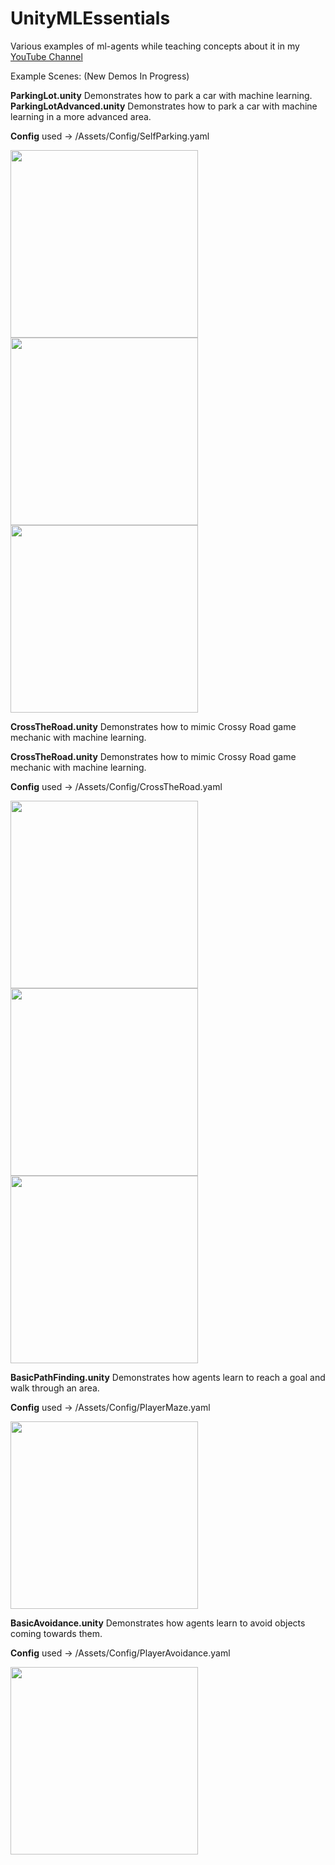 # UnityMLEssentials
Various examples of ml-agents while teaching concepts about it in my [YouTube Channel](https://www.youtube.com/c/dilmervalecillos)

Example Scenes: (New Demos In Progress)

**ParkingLot.unity** Demonstrates how to park a car with machine learning.
**ParkingLotAdvanced.unity** Demonstrates how to park a car with machine learning in a more advanced area.

**Config** used -> /Assets/Config/SelfParking.yaml

<img src="https://github.com/dilmerv/UnityMLEssentials/blob/master/docs/images/ParkingLot1.gif" width="300">

<img src="https://github.com/dilmerv/UnityMLEssentials/blob/master/docs/images/ParkingLot2.gif" width="300">

<img src="https://github.com/dilmerv/UnityMLEssentials/blob/master/docs/images/ParkingLot3.gif" width="300">

**CrossTheRoad.unity** Demonstrates how to mimic Crossy Road game mechanic with machine learning.

**CrossTheRoad.unity** Demonstrates how to mimic Crossy Road game mechanic with machine learning.

**Config** used -> /Assets/Config/CrossTheRoad.yaml

<img src="https://github.com/dilmerv/UnityMLEssentials/blob/master/docs/images/CrossTheRoad1.gif" width="300">

<img src="https://github.com/dilmerv/UnityMLEssentials/blob/master/docs/images/CrossTheRoad2.gif" width="300">

<img src="https://github.com/dilmerv/UnityMLEssentials/blob/master/docs/images/CrossTheRoad3.gif" width="300">

**BasicPathFinding.unity** Demonstrates how agents learn to reach a goal and walk through an area.

**Config** used -> /Assets/Config/PlayerMaze.yaml

<img src="https://github.com/dilmerv/UnityMLEssentials/blob/master/docs/images/BasicPathFinding.gif" width="300">

**BasicAvoidance.unity** Demonstrates how agents learn to avoid objects coming towards them.

**Config** used -> /Assets/Config/PlayerAvoidance.yaml

<img src="https://github.com/dilmerv/UnityMLEssentials/blob/master/docs/images/BasicAvoidance.gif" width="300">
